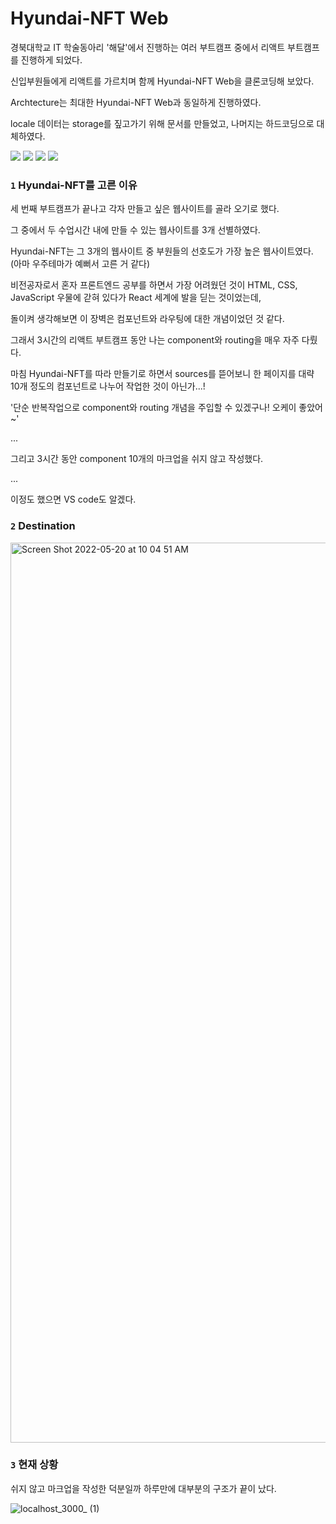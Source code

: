 # Hyundai-NFT Web

경북대학교 IT 학술동아리 '해달'에서 진행하는 여러 부트캠프 중에서 리액트 부트캠프를 진행하게 되었다.

신입부원들에게 리액트를 가르치며 함께 Hyundai-NFT Web을 클론코딩해 보았다.

Archtecture는 최대한 Hyundai-NFT Web과 동일하게 진행하였다.

locale 데이터는 storage를 짚고가기 위해 문서를 만들었고, 나머지는 하드코딩으로 대체하였다.


<img src="https://img.shields.io/badge/HTML5-E34F26?style=flat-square&logo=HTML5&logoColor=white"/> <img src="https://img.shields.io/badge/CSS3-1572B6?style=flat-square&logo=CSS3&logoColor=white"/> <img src="https://img.shields.io/badge/JavaScript-F7DF1E?style=flat-square&logo=JavaScript&logoColor=white"/> <img src="https://img.shields.io/badge/React-61DAFB?style=flat-square&logo=React&logoColor=white"/>

### `1` Hyundai-NFT를 고른 이유

세 번째 부트캠프가 끝나고 각자 만들고 싶은 웹사이트를 골라 오기로 했다.

그 중에서 두 수업시간 내에 만들 수 있는 웹사이트를 3개 선별하였다.

Hyundai-NFT는 그 3개의 웹사이트 중 부원들의 선호도가 가장 높은 웹사이트였다. (아마 우주테마가 예뻐서 고른 거 같다)

비전공자로서 혼자 프론트엔드 공부를 하면서 가장 어려웠던 것이 HTML, CSS, JavaScript 우물에 갇혀 있다가 React 세계에 발을 딛는 것이었는데,

돌이켜 생각해보면 이 장벽은 컴포넌트와 라우팅에 대한 개념이었던 것 같다.

그래서 3시간의 리액트 부트캠프 동안 나는 component와 routing을 매우 자주 다뤘다.

마침 Hyundai-NFT를 따라 만들기로 하면서 sources를 뜯어보니 한 페이지를 대략 10개 정도의 컴포넌트로 나누어 작업한 것이 아닌가...!

'단순 반복작업으로 component와 routing 개념을 주입할 수 있겠구나! 오케이 좋았어~'

...

그리고 3시간 동안 component 10개의 마크업을 쉬지 않고 작성했다.

...

이정도 했으면 VS code도 알겠다.

### `2` Destination
<img width="1440" alt="Screen Shot 2022-05-20 at 10 04 51 AM" src="https://user-images.githubusercontent.com/88179771/169428224-7448063d-383b-41c5-891a-356f2cbbb3cc.png">


### `3` 현재 상황

쉬지 않고 마크업을 작성한 덕분일까 하루만에 대부분의 구조가 끝이 났다.

![localhost_3000_ (1)](https://user-images.githubusercontent.com/88179771/169426927-9e8530ff-a89c-402c-b83b-2e4efceeb207.png)
